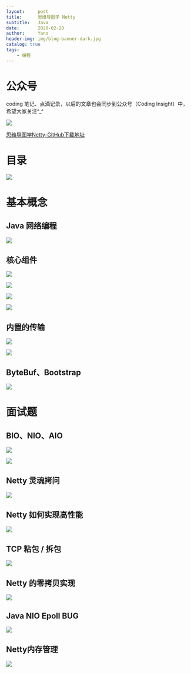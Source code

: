 ```yaml
---
layout:     post
title:      思维导图学 Netty
subtitle:   Java
date:       2020-02-20
author:     Yano
header-img: img/blog-banner-dark.jpg
catalog: true
tags:
    - 编程
---
```


# 公众号

coding 笔记、点滴记录，以后的文章也会同步到公众号（Coding Insight）中，希望大家关注^_^

![](http://yano.oss-cn-beijing.aliyuncs.com/2019-07-29-qrcode_for_gh_a26ce4572791_258.jpg)

[思维导图学Netty-GitHub下载地址](https://github.com/LjyYano/Thinking_in_Java_MindMapping/blob/master/%E6%80%9D%E7%BB%B4%E5%AF%BC%E5%9B%BE-Netty.xmind)

# 目录

![](http://yano.oss-cn-beijing.aliyuncs.com/2020-02-20-080054.png)

# 基本概念

## Java 网络编程

![](http://yano.oss-cn-beijing.aliyuncs.com/2020-02-20-080138.png)

## 核心组件

![](http://yano.oss-cn-beijing.aliyuncs.com/2020-02-20-080207.png)

![](http://yano.oss-cn-beijing.aliyuncs.com/2020-02-20-080300.png)

![](http://yano.oss-cn-beijing.aliyuncs.com/2020-02-20-080321.png)

![](http://yano.oss-cn-beijing.aliyuncs.com/2020-02-20-080356.png)

## 内置的传输

![](http://yano.oss-cn-beijing.aliyuncs.com/2020-02-20-080424.png)

![](http://yano.oss-cn-beijing.aliyuncs.com/2020-02-20-080444.png)

## ByteBuf、Bootstrap

![](http://yano.oss-cn-beijing.aliyuncs.com/2020-02-20-080508.png)

# 面试题

## BIO、NIO、AIO

![](http://yano.oss-cn-beijing.aliyuncs.com/2020-02-20-080551.png)

![](http://yano.oss-cn-beijing.aliyuncs.com/2020-02-20-080630.png)

## Netty 灵魂拷问

![](http://yano.oss-cn-beijing.aliyuncs.com/2020-02-20-080659.png)

## Netty 如何实现高性能

![](http://yano.oss-cn-beijing.aliyuncs.com/2020-02-20-080753.png)

## TCP 粘包 / 拆包

![](http://yano.oss-cn-beijing.aliyuncs.com/2020-02-20-080849.png)

## Netty 的零拷贝实现

![](http://yano.oss-cn-beijing.aliyuncs.com/2020-02-20-080910.png)

## Java NIO Epoll BUG

![](http://yano.oss-cn-beijing.aliyuncs.com/2020-02-20-080942.png)

## Netty内存管理

![](http://yano.oss-cn-beijing.aliyuncs.com/2020-02-20-080958.png)

